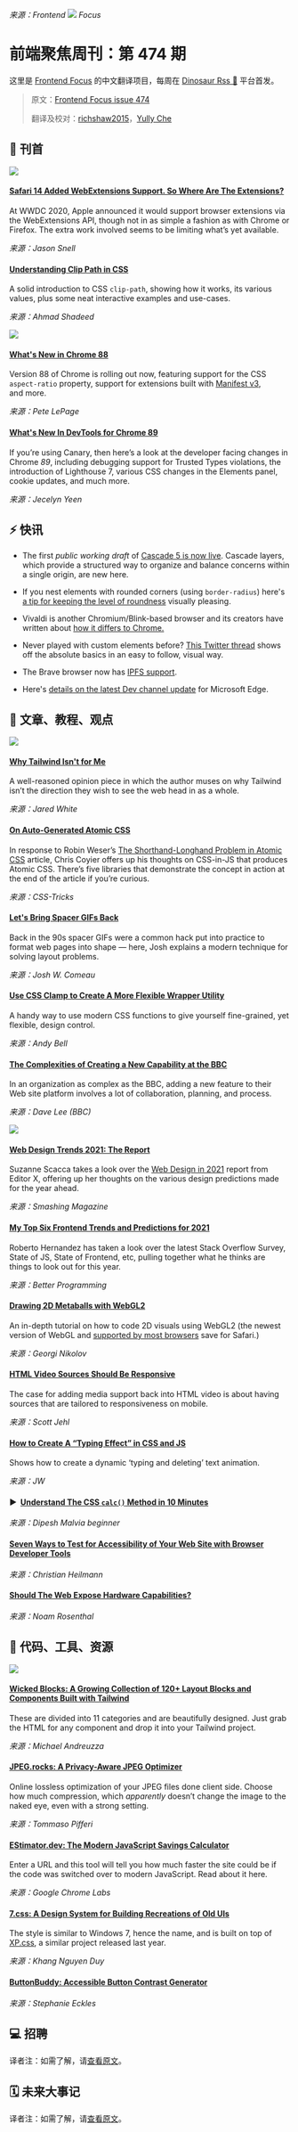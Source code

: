 *来源：Frontend ![](https://res.cloudinary.com/cpress/image/upload/v1602675575/hhmdxfk96fnbq3effjk1.png) Focus*

# 前端聚焦周刊：第 474 期

这里是 [Frontend Focus](https://frontendfoc.us/latest) 的中文翻译项目，每周在 [Dinosaur Rss 🦕](https://dinorss.org/?fef) 平台首发。

> 原文：[Frontend Focus issue 474](https://frontendfoc.us/issues/474)
> 
> 翻译及校对：[richshaw2015](https://github.com/richshaw2015)，[Yully Che](https://github.com/chechebecomestrong)

## 🚀 刊首

[![](https://res.cloudinary.com/cpress/image/upload/w_1280,e_sharpen:60/v1611143467/wyuqhkb3qycrhax5gqpz.jpg)](https://frontendfoc.us/link/101607/rss)

#### [Safari 14 Added WebExtensions Support. So Where Are The Extensions?](https://frontendfoc.us/link/101607/rss "sixcolors.com")

At WWDC 2020, Apple announced it would support browser extensions via the WebExtensions API, though not in as simple a fashion as with Chrome or Firefox. The extra work involved seems to be limiting what’s yet available.

*来源：Jason Snell*

#### [Understanding Clip Path in CSS](https://frontendfoc.us/link/101608/rss "ishadeed.com")

A solid introduction to CSS `clip-path`, showing how it works, its various values, plus some neat interactive examples and use-cases.

*来源：Ahmad Shadeed*

[![](https://copm.s3.amazonaws.com/d9e94b78.jpg)](https://frontendfoc.us/link/101609/rss)

#### [What's New in Chrome 88](https://frontendfoc.us/link/101610/rss "developers.google.com")

Version 88 of Chrome is rolling out now, featuring support for the CSS `aspect-ratio` property, support for extensions built with [Manifest v3](https://frontendfoc.us/link/101611/rss), and more.

*来源：Pete LePage*

#### [What's New In DevTools for Chrome 89](https://frontendfoc.us/link/101612/rss "developers.google.com")

If you’re using Canary, then here’s a look at the developer facing changes in Chrome _89_, including debugging support for Trusted Types violations, the introduction of Lighthouse 7, various CSS changes in the Elements panel, cookie updates, and much more.

*来源：Jecelyn Yeen*

## ⚡️ 快讯

*   The first _public working draft_ of [Cascade 5 is now live](https://frontendfoc.us/link/101613/rss). Cascade layers, which provide a structured way to organize and balance concerns within a single origin, are new here.

*   If you nest elements with rounded corners (using `border-radius`) here's [a tip for keeping the level of roundness](https://frontendfoc.us/link/101614/rss) visually pleasing.

*   Vivaldi is another Chromium/Blink-based browser and its creators have written about [how it differs to Chrome.](https://frontendfoc.us/link/101615/rss)

*   Never played with custom elements before? [This Twitter thread](https://frontendfoc.us/link/101616/rss) shows off the absolute basics in an easy to follow, visual way.

*   The Brave browser now has [IPFS support](https://frontendfoc.us/link/101617/rss).

*   Here's [details on the latest Dev channel update](https://frontendfoc.us/link/101618/rss) for Microsoft Edge.

## 📙 文章、教程、观点

[![](https://res.cloudinary.com/cpress/image/upload/w_1280,e_sharpen:60/v1611145495/rn3p78hiz8xthwvg4s9t.png)](https://frontendfoc.us/link/101619/rss)

#### [Why Tailwind Isn't for Me](https://frontendfoc.us/link/101619/rss "dev.to")

A well-reasoned opinion piece in which the author muses on why Tailwind isn’t the direction they wish to see the web head in as a whole.

*来源：Jared White*

#### [On Auto-Generated Atomic CSS](https://frontendfoc.us/link/101620/rss "css-tricks.com")

In response to Robin Weser’s [The Shorthand-Longhand Problem in Atomic CSS](https://frontendfoc.us/link/101621/rss) article, Chris Coyier offers up his thoughts on CSS-in-JS that produces Atomic CSS. There’s five libraries that demonstrate the concept in action at the end of the article if you’re curious.

*来源：CSS-Tricks*

#### [Let's Bring Spacer GIFs Back](https://frontendfoc.us/link/101622/rss "www.joshwcomeau.com")

Back in the 90s spacer GIFs were a common hack put into practice to format web pages into shape — here, Josh explains a modern technique for solving layout problems.

*来源：Josh W. Comeau*

#### [Use CSS Clamp to Create A More Flexible Wrapper Utility](https://frontendfoc.us/link/101624/rss "piccalil.li")

A handy way to use modern CSS functions to give yourself fine-grained, yet flexible, design control.

*来源：Andy Bell*

#### [The Complexities of Creating a New Capability at the BBC](https://frontendfoc.us/link/101625/rss "medium.com")

In an organization as complex as the BBC, adding a new feature to their Web site platform involves a lot of collaboration, planning, and process.

*来源：Dave Lee (BBC)*

[![](https://res.cloudinary.com/cpress/image/upload/v1611146003/utdpmvokhtbbqokojdrz.png)](https://frontendfoc.us/link/101626/rss)

#### [Web Design Trends 2021: The Report](https://frontendfoc.us/link/101626/rss "www.smashingmagazine.com")

Suzanne Scacca takes a look over the [Web Design in 2021](https://frontendfoc.us/link/101627/rss) report from Editor X, offering up her thoughts on the various design predictions made for the year ahead.

*来源：Smashing Magazine*

#### [My Top Six Frontend Trends and Predictions for 2021](https://frontendfoc.us/link/101628/rss "t.co")

Roberto Hernandez has taken a look over the latest Stack Overflow Survey, State of JS, State of Frontend, etc, pulling together what he thinks are things to look out for this year.

*来源：Better Programming*

#### [Drawing 2D Metaballs with WebGL2](https://frontendfoc.us/link/101629/rss "tympanus.net")

An in-depth tutorial on how to code 2D visuals using WebGL2 (the newest version of WebGL and [supported by most browsers](https://frontendfoc.us/link/101630/rss) save for Safari.)

*来源：Georgi Nikolov*

#### [HTML Video Sources Should Be Responsive](https://frontendfoc.us/link/101631/rss "www.filamentgroup.com")

The case for adding media support back into HTML video is about having sources that are tailored to responsiveness on mobile.

*来源：Scott Jehl*

#### [How to Create A “Typing Effect” in CSS and JS](https://frontendfoc.us/link/101632/rss "medium.com")

Shows how to create a dynamic ‘typing and deleting’ text animation.

*来源：JW*

#### ▶  [Understand The CSS `calc()` Method in 10 Minutes](https://frontendfoc.us/link/101633/rss "www.youtube.com")

*来源：Dipesh Malvia beginner*

#### [Seven Ways to Test for Accessibility of Your Web Site with Browser Developer Tools](https://frontendfoc.us/link/101634/rss "christianheilmann.com")

*来源：Christian Heilmann*

#### [Should The Web Expose Hardware Capabilities?](https://frontendfoc.us/link/101635/rss "www.smashingmagazine.com")

*来源：Noam Rosenthal*

## 🔧 代码、工具、资源

[![](https://res.cloudinary.com/cpress/image/upload/w_1280,e_sharpen:60/v1611143560/kklc68shhlich0o6ulba.png)](https://frontendfoc.us/link/101638/rss)

#### [Wicked Blocks: A Growing Collection of 120+ Layout Blocks and Components Built with Tailwind](https://frontendfoc.us/link/101638/rss "blocks.wickedtemplates.com")

These are divided into 11 categories and are beautifully designed. Just grab the HTML for any component and drop it into your Tailwind project.

*来源：Michael Andreuzza*

#### [JPEG.rocks: A Privacy-Aware JPEG Optimizer](https://frontendfoc.us/link/101639/rss "jpeg.rocks")

Online lossless optimization of your JPEG files done client side. Choose how much compression, which _apparently_ doesn’t change the image to the naked eye, even with a strong setting.

*来源：Tommaso Pifferi*

#### [EStimator.dev: The Modern JavaScript Savings Calculator](https://frontendfoc.us/link/101640/rss "estimator.dev")

Enter a URL and this tool will tell you how much faster the site could be if the code was switched over to modern JavaScript. Read about it here.

*来源：Google Chrome Labs*

#### [7.css: A Design System for Building Recreations of Old UIs](https://frontendfoc.us/link/101642/rss "khang-nd.github.io")

The style is similar to Windows 7, hence the name, and is built on top of [XP.css](https://frontendfoc.us/link/101643/rss), a similar project released last year.

*来源：Khang Nguyen Duy*

#### [ButtonBuddy: Accessible Button Contrast Generator](https://frontendfoc.us/link/101644/rss "buttonbuddy.dev")

*来源：Stephanie Eckles*

## 💻 招聘

译者注：如需了解，请[查看原文](https://frontendfoc.us/issues/474)。

## 🗓 未来大事记

译者注：如需了解，请[查看原文](https://frontendfoc.us/issues/474)。

